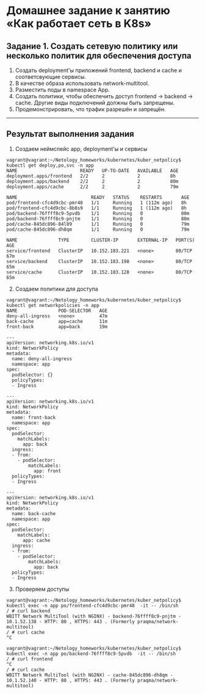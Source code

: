 # Домашнее задание к занятию «Как работает сеть в K8s»

## Задание 1. Создать сетевую политику или несколько политик для обеспечения доступа

1. Создать deployment'ы приложений frontend, backend и cache и соответсвующие сервисы.
2. В качестве образа использовать network-multitool.
3. Разместить поды в namespace App.
4. Создать политики, чтобы обеспечить доступ frontend -> backend -> cache. Другие виды подключений должны быть запрещены.
5. Продемонстрировать, что трафик разрешён и запрещён.

***

## Результат выполнения задания

1. Создаем  неймспейс app, deployment'ы и сервисы
````
vagrant@vagrant:~/Netology_homeworks/kubernetes/kuber_netpolicy$ kubectl get deploy,po,svc -n app
NAME                       READY   UP-TO-DATE   AVAILABLE   AGE
deployment.apps/frontend   2/2     2            2           8h
deployment.apps/backend    2/2     2            2           80m
deployment.apps/cache      2/2     2            2           79m

NAME                           READY   STATUS    RESTARTS       AGE
pod/frontend-cfc4d9cbc-pmr48   1/1     Running   1 (112m ago)   8h
pod/frontend-cfc4d9cbc-8b8s9   1/1     Running   1 (112m ago)   8h
pod/backend-76ffff8c9-5pvdb    1/1     Running   0              80m
pod/backend-76ffff8c9-pnjtm    1/1     Running   0              80m
pod/cache-845dc896-84l89       1/1     Running   0              79m
pod/cache-845dc896-dh8qm       1/1     Running   0              79m

NAME               TYPE        CLUSTER-IP       EXTERNAL-IP   PORT(S)   AGE
service/frontend   ClusterIP   10.152.183.221   <none>        80/TCP    67m
service/backend    ClusterIP   10.152.183.198   <none>        80/TCP    65m
service/cache      ClusterIP   10.152.183.128   <none>        80/TCP    65m
````
2. Создаем политики для доступа
````
vagrant@vagrant:~/Netology_homeworks/kubernetes/kuber_netpolicy$ kubectl get networkpolicies -n app
NAME               POD-SELECTOR   AGE
deny-all-ingress   <none>         47m
back-cache         app=cache      11m
front-back         app=back       19m

---
apiVersion: networking.k8s.io/v1
kind: NetworkPolicy
metadata:
  name: deny-all-ingress
  namespace: app
spec:
  podSelector: {}
  policyTypes:
  - Ingress

---
apiVersion: networking.k8s.io/v1
kind: NetworkPolicy
metadata:
  name: front-back
  namespace: app
spec:
  podSelector:
    matchLabels:
      app: back
  ingress:
  - from:
    - podSelector:
        matchLabels:
          app: front
  policyTypes:
  - Ingress

---
apiVersion: networking.k8s.io/v1
kind: NetworkPolicy
metadata:
  name: back-cache
  namespace: app
spec:
  podSelector:
    matchLabels:
      app: cache
  ingress:
  - from:
    - podSelector:
        matchLabels:
          app: back
  policyTypes:
  - Ingress
````
3. Проверяем доступы
````
vagrant@vagrant:~/Netology_homeworks/kubernetes/kuber_netpolicy$ kubectl exec -n app po/frontend-cfc4d9cbc-pmr48  -it -- /bin/sh
/ # curl backend
WBITT Network MultiTool (with NGINX) - backend-76ffff8c9-pnjtm - 10.1.52.138 - HTTP: 80 , HTTPS: 443 . (Formerly praqma/network-multitool)
/ # curl cache
^C

vagrant@vagrant:~/Netology_homeworks/kubernetes/kuber_netpolicy$ kubectl exec -n app po/backend-76ffff8c9-5pvdb  -it -- /bin/sh
/ # curl frontend
^C
/ # curl cache
WBITT Network MultiTool (with NGINX) - cache-845dc896-dh8qm - 10.1.52.140 - HTTP: 80 , HTTPS: 443 . (Formerly praqma/network-multitool)
```` 
